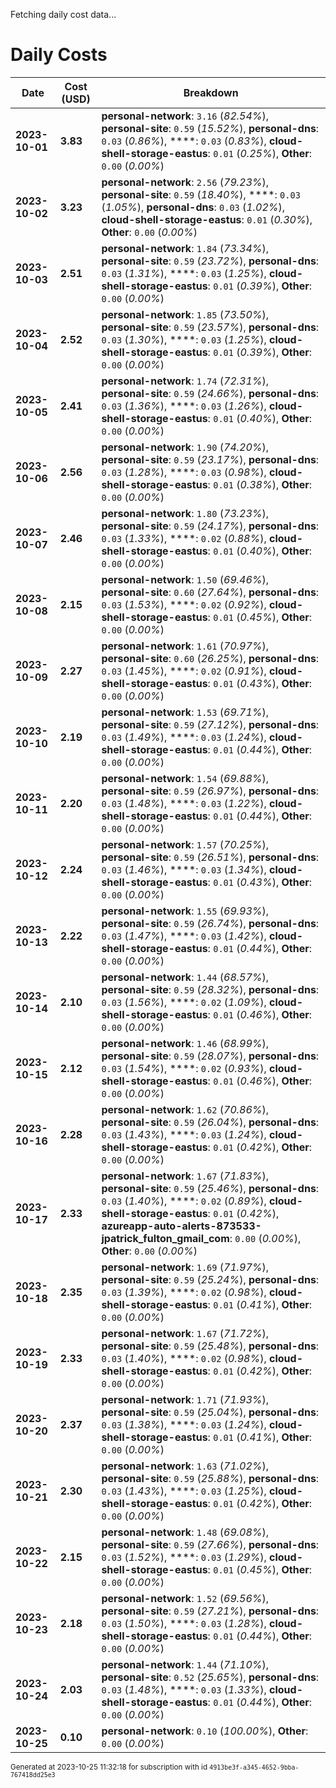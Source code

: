 Fetching daily cost data...
# Daily Costs

| Date | Cost (USD) | Breakdown |
|------|----------------|-----------|
| **2023-10-01** | **3.83** | **personal-network**: `3.16` (_82.54%_), **personal-site**: `0.59` (_15.52%_), **personal-dns**: `0.03` (_0.86%_), ****: `0.03` (_0.83%_), **cloud-shell-storage-eastus**: `0.01` (_0.25%_), **Other**: `0.00` (_0.00%_) |
| **2023-10-02** | **3.23** | **personal-network**: `2.56` (_79.23%_), **personal-site**: `0.59` (_18.40%_), ****: `0.03` (_1.05%_), **personal-dns**: `0.03` (_1.02%_), **cloud-shell-storage-eastus**: `0.01` (_0.30%_), **Other**: `0.00` (_0.00%_) |
| **2023-10-03** | **2.51** | **personal-network**: `1.84` (_73.34%_), **personal-site**: `0.59` (_23.72%_), **personal-dns**: `0.03` (_1.31%_), ****: `0.03` (_1.25%_), **cloud-shell-storage-eastus**: `0.01` (_0.39%_), **Other**: `0.00` (_0.00%_) |
| **2023-10-04** | **2.52** | **personal-network**: `1.85` (_73.50%_), **personal-site**: `0.59` (_23.57%_), **personal-dns**: `0.03` (_1.30%_), ****: `0.03` (_1.25%_), **cloud-shell-storage-eastus**: `0.01` (_0.39%_), **Other**: `0.00` (_0.00%_) |
| **2023-10-05** | **2.41** | **personal-network**: `1.74` (_72.31%_), **personal-site**: `0.59` (_24.66%_), **personal-dns**: `0.03` (_1.36%_), ****: `0.03` (_1.26%_), **cloud-shell-storage-eastus**: `0.01` (_0.40%_), **Other**: `0.00` (_0.00%_) |
| **2023-10-06** | **2.56** | **personal-network**: `1.90` (_74.20%_), **personal-site**: `0.59` (_23.17%_), **personal-dns**: `0.03` (_1.28%_), ****: `0.03` (_0.98%_), **cloud-shell-storage-eastus**: `0.01` (_0.38%_), **Other**: `0.00` (_0.00%_) |
| **2023-10-07** | **2.46** | **personal-network**: `1.80` (_73.23%_), **personal-site**: `0.59` (_24.17%_), **personal-dns**: `0.03` (_1.33%_), ****: `0.02` (_0.88%_), **cloud-shell-storage-eastus**: `0.01` (_0.40%_), **Other**: `0.00` (_0.00%_) |
| **2023-10-08** | **2.15** | **personal-network**: `1.50` (_69.46%_), **personal-site**: `0.60` (_27.64%_), **personal-dns**: `0.03` (_1.53%_), ****: `0.02` (_0.92%_), **cloud-shell-storage-eastus**: `0.01` (_0.45%_), **Other**: `0.00` (_0.00%_) |
| **2023-10-09** | **2.27** | **personal-network**: `1.61` (_70.97%_), **personal-site**: `0.60` (_26.25%_), **personal-dns**: `0.03` (_1.45%_), ****: `0.02` (_0.91%_), **cloud-shell-storage-eastus**: `0.01` (_0.43%_), **Other**: `0.00` (_0.00%_) |
| **2023-10-10** | **2.19** | **personal-network**: `1.53` (_69.71%_), **personal-site**: `0.59` (_27.12%_), **personal-dns**: `0.03` (_1.49%_), ****: `0.03` (_1.24%_), **cloud-shell-storage-eastus**: `0.01` (_0.44%_), **Other**: `0.00` (_0.00%_) |
| **2023-10-11** | **2.20** | **personal-network**: `1.54` (_69.88%_), **personal-site**: `0.59` (_26.97%_), **personal-dns**: `0.03` (_1.48%_), ****: `0.03` (_1.22%_), **cloud-shell-storage-eastus**: `0.01` (_0.44%_), **Other**: `0.00` (_0.00%_) |
| **2023-10-12** | **2.24** | **personal-network**: `1.57` (_70.25%_), **personal-site**: `0.59` (_26.51%_), **personal-dns**: `0.03` (_1.46%_), ****: `0.03` (_1.34%_), **cloud-shell-storage-eastus**: `0.01` (_0.43%_), **Other**: `0.00` (_0.00%_) |
| **2023-10-13** | **2.22** | **personal-network**: `1.55` (_69.93%_), **personal-site**: `0.59` (_26.74%_), **personal-dns**: `0.03` (_1.47%_), ****: `0.03` (_1.42%_), **cloud-shell-storage-eastus**: `0.01` (_0.44%_), **Other**: `0.00` (_0.00%_) |
| **2023-10-14** | **2.10** | **personal-network**: `1.44` (_68.57%_), **personal-site**: `0.59` (_28.32%_), **personal-dns**: `0.03` (_1.56%_), ****: `0.02` (_1.09%_), **cloud-shell-storage-eastus**: `0.01` (_0.46%_), **Other**: `0.00` (_0.00%_) |
| **2023-10-15** | **2.12** | **personal-network**: `1.46` (_68.99%_), **personal-site**: `0.59` (_28.07%_), **personal-dns**: `0.03` (_1.54%_), ****: `0.02` (_0.93%_), **cloud-shell-storage-eastus**: `0.01` (_0.46%_), **Other**: `0.00` (_0.00%_) |
| **2023-10-16** | **2.28** | **personal-network**: `1.62` (_70.86%_), **personal-site**: `0.59` (_26.04%_), **personal-dns**: `0.03` (_1.43%_), ****: `0.03` (_1.24%_), **cloud-shell-storage-eastus**: `0.01` (_0.42%_), **Other**: `0.00` (_0.00%_) |
| **2023-10-17** | **2.33** | **personal-network**: `1.67` (_71.83%_), **personal-site**: `0.59` (_25.46%_), **personal-dns**: `0.03` (_1.40%_), ****: `0.02` (_0.89%_), **cloud-shell-storage-eastus**: `0.01` (_0.42%_), **azureapp-auto-alerts-873533-jpatrick_fulton_gmail_com**: `0.00` (_0.00%_), **Other**: `0.00` (_0.00%_) |
| **2023-10-18** | **2.35** | **personal-network**: `1.69` (_71.97%_), **personal-site**: `0.59` (_25.24%_), **personal-dns**: `0.03` (_1.39%_), ****: `0.02` (_0.98%_), **cloud-shell-storage-eastus**: `0.01` (_0.41%_), **Other**: `0.00` (_0.00%_) |
| **2023-10-19** | **2.33** | **personal-network**: `1.67` (_71.72%_), **personal-site**: `0.59` (_25.48%_), **personal-dns**: `0.03` (_1.40%_), ****: `0.02` (_0.98%_), **cloud-shell-storage-eastus**: `0.01` (_0.42%_), **Other**: `0.00` (_0.00%_) |
| **2023-10-20** | **2.37** | **personal-network**: `1.71` (_71.93%_), **personal-site**: `0.59` (_25.04%_), **personal-dns**: `0.03` (_1.38%_), ****: `0.03` (_1.24%_), **cloud-shell-storage-eastus**: `0.01` (_0.41%_), **Other**: `0.00` (_0.00%_) |
| **2023-10-21** | **2.30** | **personal-network**: `1.63` (_71.02%_), **personal-site**: `0.59` (_25.88%_), **personal-dns**: `0.03` (_1.43%_), ****: `0.03` (_1.25%_), **cloud-shell-storage-eastus**: `0.01` (_0.42%_), **Other**: `0.00` (_0.00%_) |
| **2023-10-22** | **2.15** | **personal-network**: `1.48` (_69.08%_), **personal-site**: `0.59` (_27.66%_), **personal-dns**: `0.03` (_1.52%_), ****: `0.03` (_1.29%_), **cloud-shell-storage-eastus**: `0.01` (_0.45%_), **Other**: `0.00` (_0.00%_) |
| **2023-10-23** | **2.18** | **personal-network**: `1.52` (_69.56%_), **personal-site**: `0.59` (_27.21%_), **personal-dns**: `0.03` (_1.50%_), ****: `0.03` (_1.28%_), **cloud-shell-storage-eastus**: `0.01` (_0.44%_), **Other**: `0.00` (_0.00%_) |
| **2023-10-24** | **2.03** | **personal-network**: `1.44` (_71.10%_), **personal-site**: `0.52` (_25.65%_), **personal-dns**: `0.03` (_1.48%_), ****: `0.03` (_1.33%_), **cloud-shell-storage-eastus**: `0.01` (_0.44%_), **Other**: `0.00` (_0.00%_) |
| **2023-10-25** | **0.10** | **personal-network**: `0.10` (_100.00%_), **Other**: `0.00` (_0.00%_) |


<sup>Generated at 2023-10-25 11:32:18 for subscription with id `4913be3f-a345-4652-9bba-767418dd25e3`</sup>
